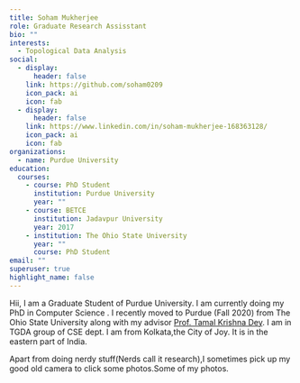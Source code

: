```yaml
---
title: Soham Mukherjee
role: Graduate Research Assisstant
bio: ""
interests:
  - Topological Data Analysis
social:
  - display:
      header: false
    link: https://github.com/soham0209
    icon_pack: ai
    icon: fab
  - display:
      header: false
    link: https://www.linkedin.com/in/soham-mukherjee-168363128/
    icon_pack: ai
    icon: fab
organizations:
  - name: Purdue University
education:
  courses:
    - course: PhD Student
      institution: Purdue University
      year: ""
    - course: BETCE
      institution: Jadavpur University
      year: 2017
    - institution: The Ohio State University
      year: ""
      course: PhD Student
email: ""
superuser: true
highlight_name: false
---
```

 Hii, I am a Graduate Student of Purdue University. I am currently doing my PhD in Computer Science . I recently moved to Purdue (Fall 2020) from The Ohio State University along with my advisor <a href="https://www.cs.purdue.edu/homes/tamaldey/" target="_blank">Prof. Tamal Krishna Dey</a>. I am in TGDA group of CSE dept. I am from Kolkata,the City of Joy. It is in the eastern part of India.</p>
<p> Apart from doing nerdy stuff(Nerds call it research),I sometimes pick up my good old camera to click some photos.Some of my photos.